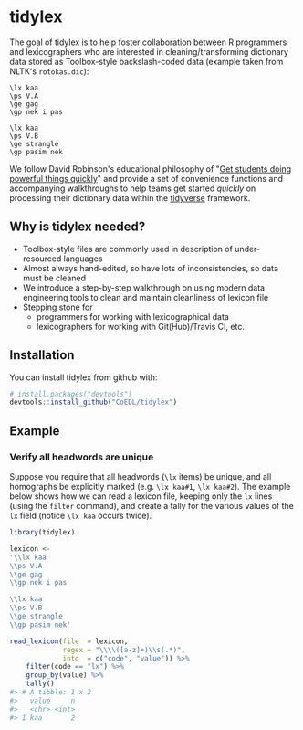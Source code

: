 
<!-- README.md is generated from README.Rmd. Please edit that file -->
tidylex
=======

The goal of tidylex is to help foster collaboration between R programmers and lexicographers who are interested in cleaning/transforming dictionary data stored as Toolbox-style backslash-coded data (example taken from NLTK's `rotokas.dic`):

    \lx kaa
    \ps V.A
    \ge gag
    \gp nek i pas

    \lx kaa
    \ps V.B
    \ge strangle
    \gp pasim nek

We follow David Robinson's educational philosophy of "<a href="http://varianceexplained.org/r/teach-tidyverse/#get-students-doing-powerful-things-quickly" target="_blank">Get students doing powerful things quickly</a>" and provide a set of convenience functions and accompanying walkthroughs to help teams get started *quickly* on processing their dictionary data within the [tidyverse](https://www.tidyverse.org/) framework.

Why is tidylex needed?
----------------------

-   Toolbox-style files are commonly used in description of under-resourced languages
-   Almost always hand-edited, so have lots of inconsistencies, so data must be cleaned
-   We introduce a step-by-step walkthrough on using modern data engineering tools to clean and maintain cleanliness of lexicon file
-   Stepping stone for
    -   programmers for working with lexicographical data
    -   lexicographers for working with Git(Hub)/Travis CI, etc.

Installation
------------

You can install tidylex from github with:

``` r
# install.packages("devtools")
devtools::install_github("CoEDL/tidylex")
```

Example
-------

### Verify all headwords are unique

Suppose you require that all headwords (`\lx` items) be unique, and all homographs be explicitly marked (e.g. `\lx kaa#1`, `\lx kaa#2`). The example below shows how we can read a lexicon file, keeping only the `lx` lines (using the `filter` command), and create a tally for the various values of the `lx` field (notice `\lx kaa` occurs twice).

``` r
library(tidylex)

lexicon <-
'\\lx kaa
\\ps V.A
\\ge gag
\\gp nek i pas

\\lx kaa
\\ps V.B
\\ge strangle
\\gp pasim nek'

read_lexicon(file  = lexicon,
             regex = "\\\\([a-z]+)\\s(.*)",
             into  = c("code", "value")) %>%
    filter(code == "lx") %>%
    group_by(value) %>% 
    tally()
#> # A tibble: 1 x 2
#>   value     n
#>   <chr> <int>
#> 1 kaa       2
```
